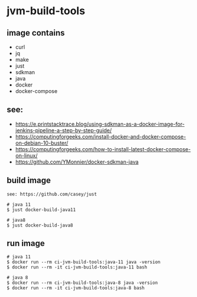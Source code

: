 # jvm-build-tools

## image contains

- curl
- jq
- make
- just
- sdkman
- java
- docker
- docker-compose

## see:

- https://e.printstacktrace.blog/using-sdkman-as-a-docker-image-for-jenkins-pipeline-a-step-by-step-guide/
- https://computingforgeeks.com/install-docker-and-docker-compose-on-debian-10-buster/
- https://computingforgeeks.com/how-to-install-latest-docker-compose-on-linux/
- https://github.com/YMonnier/docker-sdkman-java

## build image
```
see: https://github.com/casey/just

# java 11
$ just docker-build-java11

# java8
$ just docker-build-java8

```

## run image
```
# java 11
$ docker run --rm ci-jvm-build-tools:java-11 java -version
$ docker run --rm -it ci-jvm-build-tools:java-11 bash

# java 8
$ docker run --rm ci-jvm-build-tools:java-8 java -version
$ docker run --rm -it ci-jvm-build-tools:java-8 bash

```


